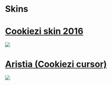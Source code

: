 # Skins
# [Cookiezi skin 2016](https://circle-people.com/wp-content/Skins/Cookiezi/Cookiezi%2016%202016-01-09.osk) 
![](https://shigeskinss.s-ul.eu/y5qd1Inz) 

# [Aristia (Cookiezi cursor)](https://github.com/jaks024/osuSkin/raw/master/Aristia(Edit)%20cookizei%20cursor.osk)
![](https://i.imgur.com/mE68tyI.jpg)



